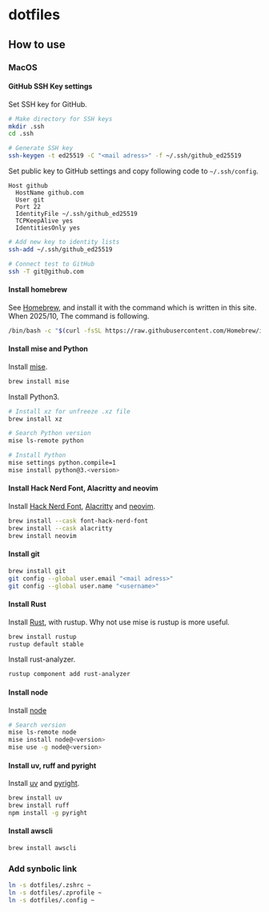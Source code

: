 # dotfiles

## How to use

### MacOS

#### GitHub SSH Key settings

Set SSH key for GitHub.

```bash
# Make directory for SSH keys
mkdir .ssh
cd .ssh

# Generate SSH key
ssh-keygen -t ed25519 -C "<mail adress>" -f ~/.ssh/github_ed25519
```

Set public key to GitHub settings and copy following code to `~/.ssh/config`.

```~/.ssh/config
Host github
  HostName github.com
  User git
  Port 22
  IdentityFile ~/.ssh/github_ed25519
  TCPKeepAlive yes
  IdentitiesOnly yes
```

```bash
# Add new key to identity lists
ssh-add ~/.ssh/github_ed25519

# Connect test to GitHub
ssh -T git@github.com
```

#### Install homebrew

See [Homebrew](https://brew.sh/), and install it with the command which is written in this site.
When 2025/10, The command is following.

```bash
/bin/bash -c "$(curl -fsSL https://raw.githubusercontent.com/Homebrew/install/HEAD/install.sh)"
```

#### Install mise and Python

Install [mise](https://mise.jdx.dev/).

```bash
brew install mise
```

Install Python3.

```bash
# Install xz for unfreeze .xz file
brew install xz

# Search Python version
mise ls-remote python

# Install Python
mise settings python.compile=1
mise install python@3.<version>
```

#### Install Hack Nerd Font, Alacritty and neovim

Install [Hack Nerd Font](https://www.nerdfonts.com/), [Alacritty](https://alacritty.org/) and [neovim](https://neovim.io/).

```bash
brew install --cask font-hack-nerd-font
brew install --cask alacritty
brew install neovim
```

#### Install git

```bash
brew install git
git config --global user.email "<mail adress>"
git config --global user.name "<username>"
```

#### Install Rust

Install [Rust](https://rust-lang.org/), with rustup.
Why not use mise is rustup is more useful.

```bash
brew install rustup
rustup default stable
```

Install rust-analyzer.

```bash
rustup component add rust-analyzer
```
#### Install node

Install [node](https://nodejs.org/en)

```bash
# Search version
mise ls-remote node
mise install node@<version>
mise use -g node@<version>
```

#### Install uv, ruff and pyright

Install [uv](https://docs.astral.sh/uv/) and [pyright](https://microsoft.github.io/pyright/#/).

```bash
brew install uv
brew install ruff
npm install -g pyright
```

#### Install awscli

```bash
brew install awscli
```

### Add synbolic link

```bash
ln -s dotfiles/.zshrc ~
ln -s dotfiles/.zprofile ~
ln -s dotfiles/.config ~
```
